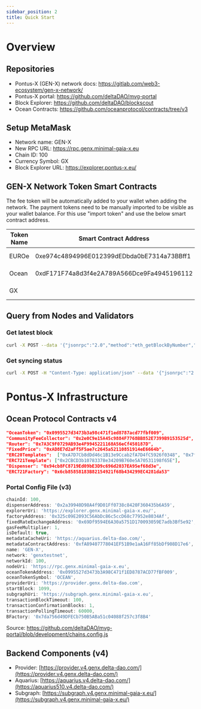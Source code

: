 ```yaml
---
sidebar_position: 2
title: Quick Start
---
```


# Overview

## Repositories

- Pontus-X (GEN-X) network docs: https://gitlab.com/web3-ecosystem/gen-x-network/
- Pontus-X portal: https://github.com/deltaDAO/mvg-portal
- Block Explorer: https://github.com/deltaDAO/blockscout
- Ocean Contracts: https://github.com/oceanprotocol/contracts/tree/v3

## Setup MetaMask
- Network name: GEN-X
- New RPC URL: https://rpc.genx.minimal-gaia-x.eu
- Chain ID: 100
- Currency Symbol: GX
- Block Explorer URL: https://explorer.pontus-x.eu/

## GEN-X Network Token Smart Contracts

The fee token will be automatically added to your wallet when adding the network. The payment tokens need to be manually imported to be visible as your wallet balance. For this use "import token" and use the below smart contract address.

| Token Name | Smart Contract Address                     | Comment.          |
|------------|--------------------------------------------|-------------------|
| EUROe      | 0xe974c4894996E012399dEDbda0bE7314a73BBff1 | Payment Token     |
| Ocean      | 0xdF171F74a8d3f4e2A789A566Dce9Fa4945196112 | Payment Token     |
| GX         |                                            | Network Fee Token |

## Query from Nodes and Validators

### Get latest block

```bash
curl -X POST --data '{"jsonrpc":"2.0","method":"eth_getBlockByNumber","params":["latest", false],"id":1}' https://rpc.genx.minimal-gaia-x.eu
```

### Get syncing status

```bash
curl -X POST -H "Content-Type: application/json" --data '{"jsonrpc":"2.0","method":"eth_syncing","params":[],"id":1}' https://rpc.genx.minimal-gaia-x.eu
```

# Pontus-X Infrastructure

## Ocean Protocol Contracts v4

```json
"OceanToken": "0x0995527d3473b3a98c471f1ed8787acd77fbf009",
"CommunityFeeCollector": "0x2e0C9e15A45c9884F7768BB852E7399B9153525d",
"Router": "0x7A3C9F0729AB93e4F9945221168A56eCf450187D",
"FixedPrice": "0xAD8E7d2aFf5F5ae7c2645a52110851914eE6664b",
"ERC20Templates":  ["0xA7D7Cb8dDd46c1B13e9Ccab2fA7D4fC5926f0348", "0x7fEcdEDaE245d3AD5ad93c6Df9603d06887786e8"],
"ERC721Template": ["0x2CBCD3b10783378e34209B760e5A70531198f65E"],
"Dispenser": "0x94cb8FC8719Ed09bE3D9c696d2037EA95ef68d3e",
"ERC721Factory": "0x6cb85858183B82154921f68b434299EC4281da53"
```

### Portal Config File (v3)

```javascript
chainId: 100,
dispenserAddress: '0x2a39940D98A4f9D01Ff0738c8420F360435b6A59',
explorerUri: 'https://explorer.genx.minimal-gaia-x.eu/',
factoryAddress: '0x325c09E2093C56AbDc86c5ccD68c77952e8034Af',
fixedRateExchangeAddress: '0x69Df9594E6A30a5751D170093059E7adb3Bf5e92',
gasFeeMultiplier: 1,
isDefault: true,
metadataCacheUri: 'https://aquarius.delta-dao.com/',
metadataContractAddress: '0xfA89407778041EF51B9e1aA16Ff85bDf908D17e6',
name: 'GEN-X',
network: 'genxtestnet',
networkId: 100,
nodeUri: 'https://rpc.genx.minimal-gaia-x.eu',
oceanTokenAddress: '0x0995527d3473b3A98C471f1ED8787ACD77fBF009',
oceanTokenSymbol: 'OCEAN',
providerUri: 'https://provider.genx.delta-dao.com',
startBlock: 1099,
subgraphUri: 'https://subgraph.genx.minimal-gaia-x.eu',
transactionBlockTimeout: 100,
transactionConfirmationBlocks: 1,
transactionPollingTimeout: 60000,
BFactory: '0x7da756d49DFECb750B5ABa51c04088f257c3f8B4'
```

Source: https://github.com/deltaDAO/mvg-portal/blob/development/chains.config.js

## Backend Components (v4)

- Provider: [https://provider.v4.genx.delta-dao.com/](https://provider.v4.genx.delta-dao.com/) 
- Aquarius: [https://aquarius.v4.delta-dao.com/](https://aquarius510.v4.delta-dao.com/)
- Subgraph: [https://subgraph.v4.genx.minimal-gaia-x.eu/](https://subgraph.v4.genx.minimal-gaia-x.eu/)  
